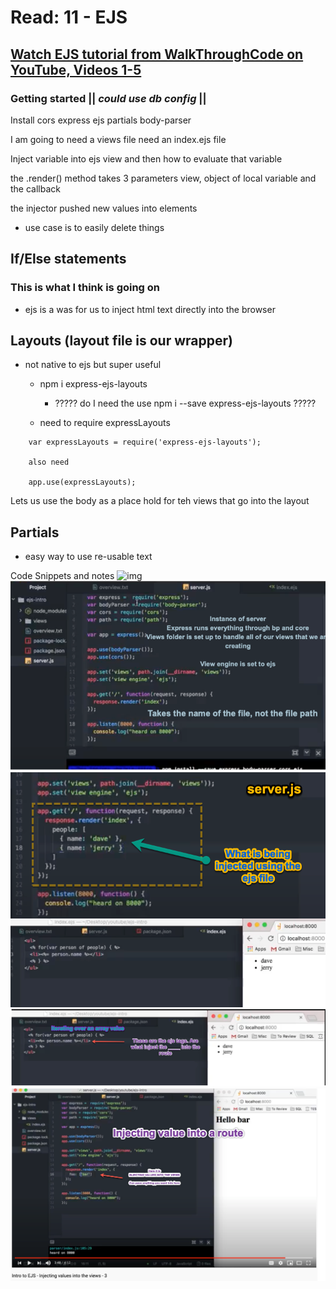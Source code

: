 # Read: 11 - EJS

## [Watch EJS tutorial from WalkThroughCode on YouTube, Videos 1-5](https://www.youtube.com/watch?v=IqpfBGsALqc&list=PL7sCSgsRZ-slYARh3YJIqPGZqtGVqZRGt)

### Getting started  || *could use db config* ||
Install cors express ejs partials body-parser

I am going to need a views file
need an index.ejs file


Inject variable into ejs view and then how to evaluate that variable



the .render() method takes 3 parameters
view, object of local variable and the callback

the injector pushed new values into elements
- use case is to easily delete things


## If/Else statements

### This is what I think is going on
- ejs is a was for us to inject html text directly into the browser


## Layouts (layout file is our wrapper)
- not native to ejs but super useful
  - npm i express-ejs-layouts

    - ????? do I need the use npm i --save express-ejs-layouts ?????

  - need to require expressLayouts 
```
    var expressLayouts = require('express-ejs-layouts');

    also need

    app.use(expressLayouts);
```
Lets us use the body as a place hold for teh views that go into the layout

## Partials
- easy way to use re-usable text

Code Snippets and notes
![img](../img/ejs_sever_setup.png)
![](../img/ejsServer.png)
![](../img/ejs_injecting_ex.png)
![](../img/ejs_iterating_over_arr.png)
![](../img/ejs_Inject.png)
